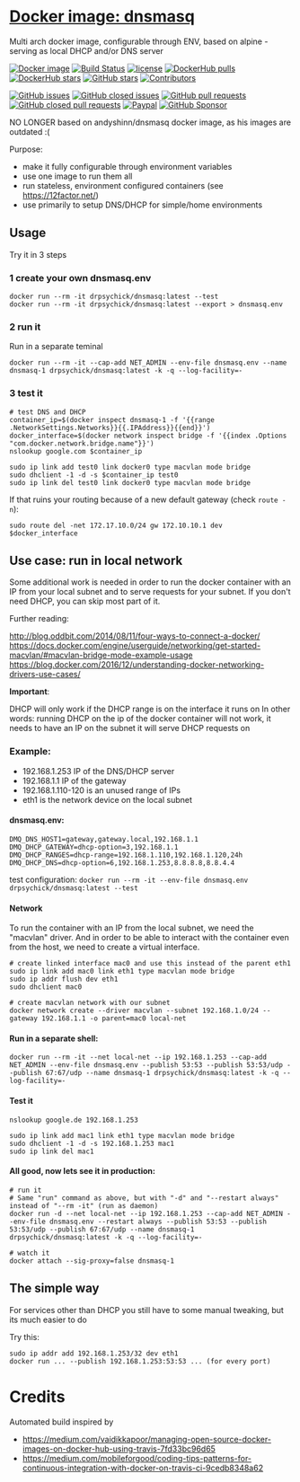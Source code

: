 # [Docker image: dnsmasq](https://hub.docker.com/r/drpsychick/dnsmasq/)
Multi arch docker image, configurable through ENV, based on alpine - serving as local DHCP and/or DNS server

[![Docker image](https://img.shields.io/docker/image-size/drpsychick/dnsmasq?sort=date)](https://hub.docker.com/r/drpsychick/dnsmasq/tags)
[![Build Status](https://travis-ci.com/DrPsychick/docker-dnsmasq.svg?branch=master)](https://travis-ci.com/DrPsychick/docker-dnsmasq)
[![license](https://img.shields.io/github/license/drpsychick/docker-dnsmasq.svg)](https://github.com/drpsychick/docker-dnsmasq/blob/master/LICENSE) [![DockerHub pulls](https://img.shields.io/docker/pulls/drpsychick/dnsmasq.svg)](https://hub.docker.com/r/drpsychick/dnsmasq/) [![DockerHub stars](https://img.shields.io/docker/stars/drpsychick/dnsmasq.svg)](https://hub.docker.com/r/drpsychick/dnsmasq/) [![GitHub stars](https://img.shields.io/github/stars/drpsychick/docker-dnsmasq.svg)](https://github.com/drpsychick/docker-dnsmasq) [![Contributors](https://img.shields.io/github/contributors/drpsychick/docker-dnsmasq.svg)](https://github.com/drpsychick/docker-dnsmasq/graphs/contributors)

[![GitHub issues](https://img.shields.io/github/issues/drpsychick/docker-dnsmasq.svg)](https://github.com/drpsychick/docker-dnsmasq/issues) [![GitHub closed issues](https://img.shields.io/github/issues-closed/drpsychick/docker-dnsmasq.svg)](https://github.com/drpsychick/docker-dnsmasq/issues?q=is%3Aissue+is%3Aclosed) [![GitHub pull requests](https://img.shields.io/github/issues-pr/drpsychick/docker-dnsmasq.svg)](https://github.com/drpsychick/docker-dnsmasq/pulls) [![GitHub closed pull requests](https://img.shields.io/github/issues-pr-closed/drpsychick/docker-dnsmasq.svg)](https://github.com/drpsychick/docker-dnsmasq/pulls?q=is%3Apr+is%3Aclosed)
[![Paypal](https://img.shields.io/badge/donate-paypal-00457c.svg?logo=paypal)](https://www.paypal.com/cgi-bin/webscr?cmd=_s-xclick&hosted_button_id=FTXDN7LCDWUEA&source=url)
[![GitHub Sponsor](https://img.shields.io/badge/github-sponsor-blue?logo=github)](https://github.com/sponsors/DrPsychick)

NO LONGER based on andyshinn/dnsmasq docker image, as his images are outdated :(

Purpose:
* make it fully configurable through environment variables
* use one image to run them all
* run stateless, environment configured containers (see https://12factor.net/)
* use primarily to setup DNS/DHCP for simple/home environments

## Usage

Try it in 3 steps

### 1 create your own dnsmasq.env
```
docker run --rm -it drpsychick/dnsmasq:latest --test
docker run --rm -it drpsychick/dnsmasq:latest --export > dnsmasq.env
```

### 2 run it
Run in a separate teminal
```
docker run --rm -it --cap-add NET_ADMIN --env-file dnsmasq.env --name dnsmasq-1 drpsychick/dnsmasq:latest -k -q --log-facility=-
```

### 3 test it
```
# test DNS and DHCP
container_ip=$(docker inspect dnsmasq-1 -f '{{range .NetworkSettings.Networks}}{{.IPAddress}}{{end}}')
docker_interface=$(docker network inspect bridge -f '{{index .Options "com.docker.network.bridge.name"}}')
nslookup google.com $container_ip

sudo ip link add test0 link docker0 type macvlan mode bridge
sudo dhclient -1 -d -s $container_ip test0
sudo ip link del test0 link docker0 type macvlan mode bridge
```


If that ruins your routing because of a new default gateway (check `route -n`):
```
sudo route del -net 172.17.10.0/24 gw 172.10.10.1 dev $docker_interface
```

## Use case: run in local network
Some additional work is needed in order to run the docker container with an IP from your local subnet and to serve requests for your subnet.
If you don't need DHCP, you can skip most part of it. 

Further reading:

http://blog.oddbit.com/2014/08/11/four-ways-to-connect-a-docker/
https://docs.docker.com/engine/userguide/networking/get-started-macvlan/#macvlan-bridge-mode-example-usage
https://blog.docker.com/2016/12/understanding-docker-networking-drivers-use-cases/

**Important**:

DHCP will only work if the DHCP range is on the interface it runs on
In other words: running DHCP on the ip of the docker container will not work, it needs to have an IP on the subnet it will serve DHCP requests on

### Example: 
* 192.168.1.253 IP of the DNS/DHCP server
* 192.168.1.1   IP of the gateway
* 192.168.1.110-120 is an unused range of IPs
* eth1 is the network device on the local subnet

#### dnsmasq.env:

```
DMQ_DNS_HOST1=gateway,gateway.local,192.168.1.1
DMQ_DHCP_GATEWAY=dhcp-option=3,192.168.1.1
DMQ_DHCP_RANGES=dhcp-range=192.168.1.110,192.168.1.120,24h
DMQ_DHCP_DNS=dhcp-option=6,192.168.1.253,8.8.8.8,8.8.4.4
```

test configuration:
`docker run --rm -it --env-file dnsmasq.env drpsychick/dnsmasq:latest --test`

#### Network
To run the container with an IP from the local subnet, we need the "macvlan" driver. 
And in order to be able to interact with the container even from the host, we need to create a virtual interface.

```
# create linked interface mac0 and use this instead of the parent eth1
sudo ip link add mac0 link eth1 type macvlan mode bridge
sudo ip addr flush dev eth1
sudo dhclient mac0

# create macvlan network with our subnet
docker network create --driver macvlan --subnet 192.168.1.0/24 --gateway 192.168.1.1 -o parent=mac0 local-net
```

#### Run in a separate shell:
```
docker run --rm -it --net local-net --ip 192.168.1.253 --cap-add NET_ADMIN --env-file dnsmasq.env --publish 53:53 --publish 53:53/udp --publish 67:67/udp --name dnsmasq-1 drpsychick/dnsmasq:latest -k -q --log-facility=-
```

#### Test it
```
nslookup google.de 192.168.1.253

sudo ip link add mac1 link eth1 type macvlan mode bridge
sudo dhclient -1 -d -s 192.168.1.253 mac1
sudo ip link del mac1
```

#### All good, now lets see it in production:
```
# run it
# Same "run" command as above, but with "-d" and "--restart always" instead of "--rm -it" (run as daemon)
docker run -d --net local-net --ip 192.168.1.253 --cap-add NET_ADMIN --env-file dnsmasq.env --restart always --publish 53:53 --publish 53:53/udp --publish 67:67/udp --name dnsmasq-1 drpsychick/dnsmasq:latest -k -q --log-facility=-

# watch it
docker attach --sig-proxy=false dnsmasq-1
```

## The simple way
For services other than DHCP you still have to some manual tweaking, but its much easier to do

Try this:
```
sudo ip addr add 192.168.1.253/32 dev eth1
docker run ... --publish 192.168.1.253:53:53 ... (for every port)
```

# Credits
Automated build inspired by
* https://medium.com/vaidikkapoor/managing-open-source-docker-images-on-docker-hub-using-travis-7fd33bc96d65
* https://medium.com/mobileforgood/coding-tips-patterns-for-continuous-integration-with-docker-on-travis-ci-9cedb8348a62
